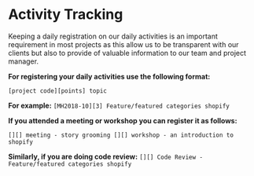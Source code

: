 # Activity Tracking

Keeping a daily registration on our daily activities is an important requirement in most projects as this allow us to be transparent with our clients but also to provide of valuable information to our team and project manager.

**For registering your daily activities use the following format:**

`
[project code][points] topic
`

**For example:**
`
[MH2018-10][3] Feature/featured categories shopify
`

**If you attended a meeting  or workshop you can register it as follows:**

`
[][] meeting - story grooming
[][] workshop - an introduction to shopify
`

**Similarly, if you are doing code review:**
`
[][] Code Review - Feature/featured categories shopify
`
